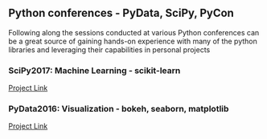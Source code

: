 ## Python conferences - PyData, SciPy, PyCon
Following along the sessions conducted at various Python conferences can be a great source of gaining hands-on experience with many of the python libraries and leveraging their capabilities in personal projects

### SciPy2017: Machine Learning - scikit-learn
[Project Link](scipy2017_sklearn)

### PyData2016: Visualization - bokeh, seaborn, matplotlib
[Project Link](Bokeh_pydata2016)

